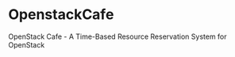 OpenstackCafe
=============

OpenStack Cafe - A Time-Based Resource Reservation System for OpenStack
